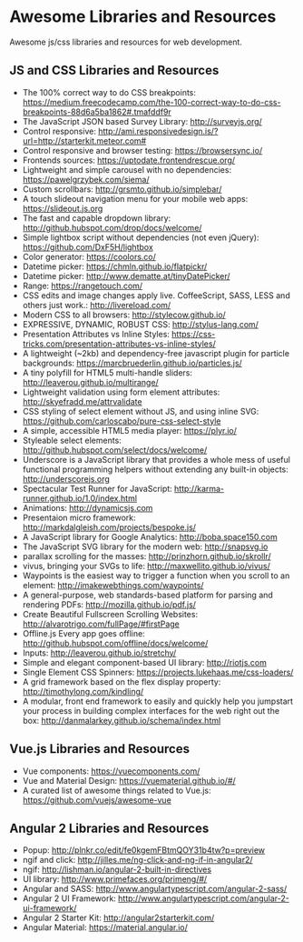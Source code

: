 # Awesome Libraries and Resources
Awesome js/css libraries and resources for web development.

## JS and CSS Libraries and Resources

* The 100% correct way to do CSS breakpoints: https://medium.freecodecamp.com/the-100-correct-way-to-do-css-breakpoints-88d6a5ba1862#.tmafddf9r
* The JavaScript JSON based Survey Library: http://surveyjs.org/
* Control responsive: http://ami.responsivedesign.is/?url=http://starterkit.meteor.com#
* Control responsive and browser testing: https://browsersync.io/
* Frontends sources: https://uptodate.frontendrescue.org/
* Lightweight and simple carousel with no dependencies: https://pawelgrzybek.com/siema/
* Custom scrollbars: http://grsmto.github.io/simplebar/
* A touch slideout navigation menu for your mobile web apps: https://slideout.js.org
* The fast and capable dropdown library: http://github.hubspot.com/drop/docs/welcome/
* Simple lightbox script without dependencies (not even jQuery): https://github.com/DxF5H/lightbox
* Color generator: https://coolors.co/
* Datetime picker: https://chmln.github.io/flatpickr/
* Datetime picker: http://www.dematte.at/tinyDatePicker/
* Range: https://rangetouch.com/
* CSS edits and image changes apply live. CoffeeScript, SASS, LESS and others just work.: http://livereload.com/
* Modern CSS to all browsers: http://stylecow.github.io/
* EXPRESSIVE, DYNAMIC, ROBUST CSS: http://stylus-lang.com/
* Presentation Attributes vs Inline Styles: https://css-tricks.com/presentation-attributes-vs-inline-styles/
* A lightweight (~2kb) and dependency-free javascript plugin for particle backgrounds: https://marcbruederlin.github.io/particles.js/
* A tiny polyfill for HTML5 multi-handle sliders: http://leaverou.github.io/multirange/
* Lightweight validation using form element attributes: http://skyefradd.me/attrvalidate
* CSS styling of select element without JS, and using inline SVG: https://github.com/carloscabo/pure-css-select-style
* A simple, accessible HTML5 media player: https://plyr.io/
* Styleable select elements: http://github.hubspot.com/select/docs/welcome/
* Underscore is a JavaScript library that provides a whole mess of useful functional programming helpers without extending any built-in objects: http://underscorejs.org
* Spectacular Test Runner for JavaScript: http://karma-runner.github.io/1.0/index.html
* Animations: http://dynamicsjs.com
* Presentaion micro framework: http://markdalgleish.com/projects/bespoke.js/
* A JavaScript library for Google Analytics: http://boba.space150.com
* The JavaScript SVG library for the modern web: http://snapsvg.io
* parallax scrolling for the masses: http://prinzhorn.github.io/skrollr/
* vivus, bringing your SVGs to life: http://maxwellito.github.io/vivus/
* Waypoints is the easiest way to trigger a function when you scroll to an element: http://imakewebthings.com/waypoints/
* A general-purpose, web standards-based platform for parsing and rendering PDFs: http://mozilla.github.io/pdf.js/
* Create Beautiful Fullscreen Scrolling Websites: http://alvarotrigo.com/fullPage/#firstPage
* Offline.js Every app goes offline: http://github.hubspot.com/offline/docs/welcome/
* Inputs: http://leaverou.github.io/stretchy/
* Simple and elegant component-based UI library: http://riotjs.com
* Single Element CSS Spinners: https://projects.lukehaas.me/css-loaders/
* A grid framework based on the flex display property: http://timothylong.com/kindling/
* A modular, front end framework to easily and quickly help you jumpstart your process in building complex interfaces for the web right out the box: http://danmalarkey.github.io/schema/index.html

## Vue.js Libraries and Resources

* Vue components: https://vuecomponents.com/
* Vue and Material Design: https://vuematerial.github.io/#/
* A curated list of awesome things related to Vue.js: https://github.com/vuejs/awesome-vue

## Angular 2 Libraries and Resources

* Popup: http://plnkr.co/edit/fe0kgemFBtmQOY31b4tw?p=preview
* ngif and click: http://jilles.me/ng-click-and-ng-if-in-angular2/
* ngif: http://lishman.io/angular-2-built-in-directives
* UI library: http://www.primefaces.org/primeng/#/
* Angular and SASS: http://www.angulartypescript.com/angular-2-sass/
* Angular 2 UI Framework: http://www.angulartypescript.com/angular-2-ui-framework/
* Angular 2 Starter Kit: http://angular2starterkit.com/
* Angular Material: https://material.angular.io/

